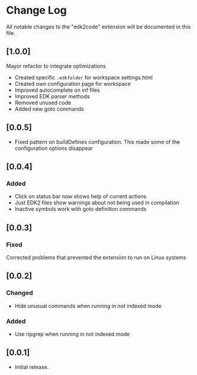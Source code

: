 # Change Log

All notable changes to the "edk2code" extension will be documented in this file.
## [1.0.0]

Mayor refactor to integrate optimizations
- Created specific `.edkfolder` for workspace settings.html
- Created own configuration page for workspace
- Improved autocomplete on inf files
- Improved EDK parser methods
- Removed unused code
- Added new goto commands


## [0.0.5]
- Fixed pattern on buildDefines configuration. This made some of the configuration options disappear

## [0.0.4]

### Added

- Click on status bar now shows help of current actions
- Just EDK2 files show warnings about not being used in compilation
- Inactive symbols work with goto definition commands

## [0.0.3]

### Fixed

Corrected problems that prevented the extension to run on Linux systems

## [0.0.2]

### Changed

- Hide unusual commands when running in not indexed mode

### Added

- Use ripgrep when running in not indexed mode

## [0.0.1]

- Initial release.
